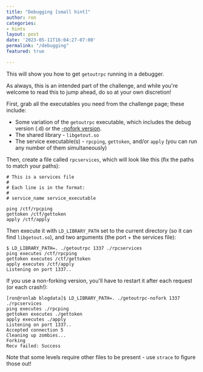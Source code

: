```yaml
---
title: "Debugging [small hint]"
author: ron
categories:
- hints
layout: post
date: '2023-05-11T16:04:27-07:00'
permalink: "/debugging"
featured: true

---
```


This will show you how to get `getoutrpc` running in a debugger.

As always, this is an intended part of the challenge, and while you're welcome
to read this to jump ahead, do so at your own discretion!
<!--more-->

First, grab all the executables you need from the challenge page; these include:

* Some variation of the `getoutrpc` executable, which includes the debug version (.d) or the [-nofork version](/forking).
* The shared library - `libgetout.so`
* The service executable(s) - `rpcping`, `gettoken`, and/or `apply` (you can run any number of them simultaneously)

Then, create a file called `rpcservices`, which will look like this (fix the
paths to match your paths):

```
# This is a services file
#
# Each line is in the format:
#
# service_name service_executable

ping /ctf/rpcping
gettoken /ctf/gettoken
apply /ctf/apply
```

Then execute it with `LD_LIBRARY_PATH` set to the current directory (so it can
find `libgetout.so`), and two arguments (the port + the services file):

```
$ LD_LIBRARY_PATH=. ./getoutrpc 1337 ./rpcservices 
ping executes /ctf/rpcping
gettoken executes /ctf/gettoken
apply executes /ctf/apply
Listening on port 1337..
```

If you use a non-forking version, you'll have to restart it after each request
(or each crash!):

```
[ron@ronlab blogdata]$ LD_LIBRARY_PATH=. ./getoutrpc-nofork 1337 ./rpcservices 
ping executes ./rpcping
gettoken executes ./gettoken
apply executes ./apply
Listening on port 1337..
Accepted connection 5
Cleaning up zombies...
Forking
Recv failed: Success
```

Note that some levels require other files to be present - use `strace` to figure
those out!
